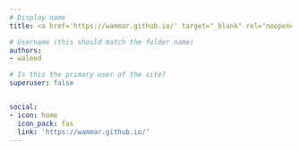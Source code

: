 ```yaml
---
# Display name
title: <a href='https://wammar.github.io/' target="_blank" rel="noopener noreferrer">Waleed Ammar</a>

# Username (this should match the folder name)
authors:
- waleed

# Is this the primary user of the site?
superuser: false


social:
- icon: home
  icon_pack: fas
  link: 'https://wammar.github.io/'
---
```

